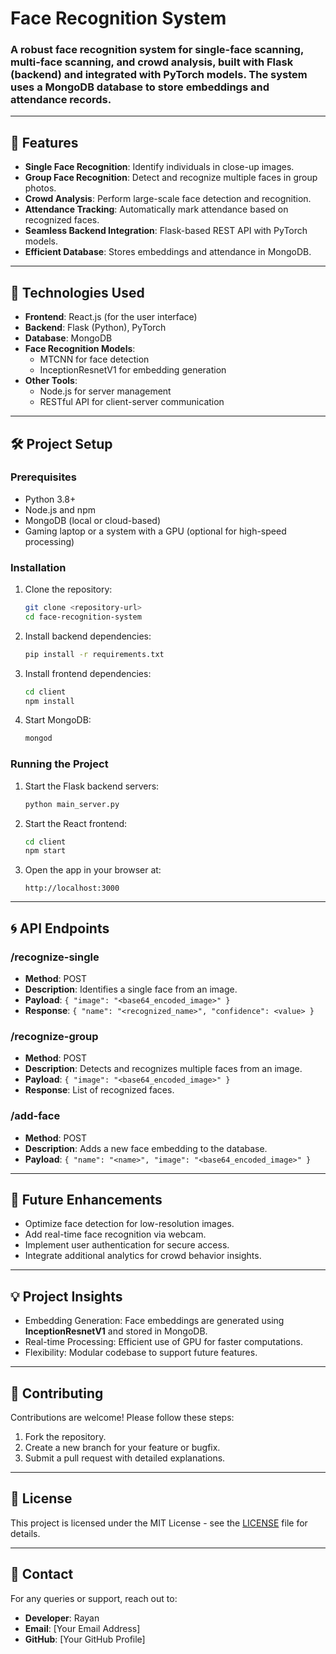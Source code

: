 
# Face Recognition System

### A robust face recognition system for single-face scanning, multi-face scanning, and crowd analysis, built with **Flask** (backend) and integrated with **PyTorch** models. The system uses a **MongoDB database** to store embeddings and attendance records.

---

## 🌟 Features
- **Single Face Recognition**: Identify individuals in close-up images.
- **Group Face Recognition**: Detect and recognize multiple faces in group photos.
- **Crowd Analysis**: Perform large-scale face detection and recognition.
- **Attendance Tracking**: Automatically mark attendance based on recognized faces.
- **Seamless Backend Integration**: Flask-based REST API with PyTorch models.
- **Efficient Database**: Stores embeddings and attendance in MongoDB.

---

## 🚀 Technologies Used
- **Frontend**: React.js (for the user interface)
- **Backend**: Flask (Python), PyTorch
- **Database**: MongoDB
- **Face Recognition Models**: 
  - MTCNN for face detection
  - InceptionResnetV1 for embedding generation
- **Other Tools**: 
  - Node.js for server management
  - RESTful API for client-server communication

---

## 🛠️ Project Setup

### Prerequisites
- Python 3.8+
- Node.js and npm
- MongoDB (local or cloud-based)
- Gaming laptop or a system with a GPU (optional for high-speed processing)

### Installation
1. Clone the repository:
   ```bash
   git clone <repository-url>
   cd face-recognition-system
   ```

2. Install backend dependencies:
   ```bash
   pip install -r requirements.txt
   ```

3. Install frontend dependencies:
   ```bash
   cd client
   npm install
   ```

4. Start MongoDB:
   ```bash
   mongod
   ```

### Running the Project
1. Start the Flask backend servers:
   ```bash
   python main_server.py
   ```

2. Start the React frontend:
   ```bash
   cd client
   npm start
   ```

3. Open the app in your browser at:
   ```
   http://localhost:3000
   ```

---

## 🌀 API Endpoints

### **/recognize-single**
- **Method**: POST  
- **Description**: Identifies a single face from an image.
- **Payload**: `{ "image": "<base64_encoded_image>" }`
- **Response**: `{ "name": "<recognized_name>", "confidence": <value> }`

### **/recognize-group**
- **Method**: POST  
- **Description**: Detects and recognizes multiple faces from an image.
- **Payload**: `{ "image": "<base64_encoded_image>" }`
- **Response**: List of recognized faces.

### **/add-face**
- **Method**: POST  
- **Description**: Adds a new face embedding to the database.
- **Payload**: `{ "name": "<name>", "image": "<base64_encoded_image>" }`

---

## 🎯 Future Enhancements
- Optimize face detection for low-resolution images.
- Add real-time face recognition via webcam.
- Implement user authentication for secure access.
- Integrate additional analytics for crowd behavior insights.

---

## 💡 Project Insights
- Embedding Generation: Face embeddings are generated using **InceptionResnetV1** and stored in MongoDB.
- Real-time Processing: Efficient use of GPU for faster computations.
- Flexibility: Modular codebase to support future features.

---

## 🤝 Contributing
Contributions are welcome! Please follow these steps:
1. Fork the repository.
2. Create a new branch for your feature or bugfix.
3. Submit a pull request with detailed explanations.

---

## 📄 License
This project is licensed under the MIT License - see the [LICENSE](LICENSE) file for details.

---

## 📧 Contact
For any queries or support, reach out to:
- **Developer**: Rayan  
- **Email**: [Your Email Address]  
- **GitHub**: [Your GitHub Profile]
